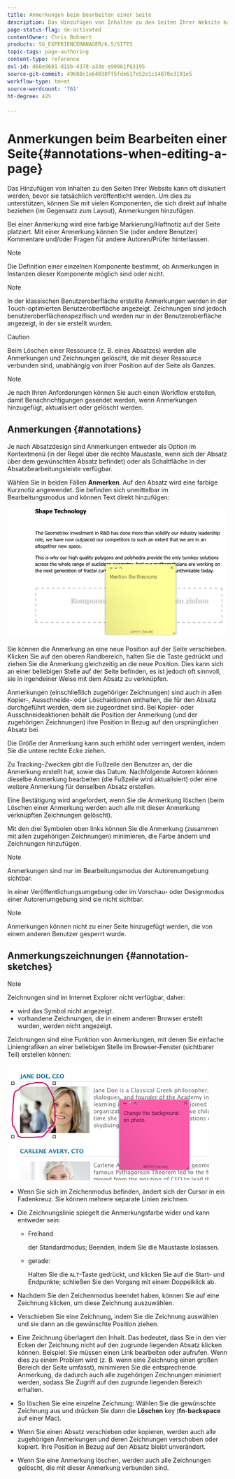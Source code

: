 ```yaml
---
title: Anmerkungen beim Bearbeiten einer Seite
description: Das Hinzufügen von Inhalten zu den Seiten Ihrer Website kann oft diskutiert werden, bevor sie tatsächlich veröffentlicht werden. Um dies zu unterstützen, können Sie mit vielen Komponenten, die sich direkt auf den Inhalt beziehen, Anmerkungen hinzufügen.
page-status-flag: de-activated
contentOwner: Chris Bohnert
products: SG_EXPERIENCEMANAGER/6.5/SITES
topic-tags: page-authoring
content-type: reference
exl-id: d60e9601-d15b-4378-a33e-e90961f63195
source-git-commit: 49688c1e64038ff5fde617e52e1c14878e3191e5
workflow-type: tm+mt
source-wordcount: '761'
ht-degree: 42%

---
```


# Anmerkungen beim Bearbeiten einer Seite{#annotations-when-editing-a-page}

Das Hinzufügen von Inhalten zu den Seiten Ihrer Website kann oft diskutiert werden, bevor sie tatsächlich veröffentlicht werden. Um dies zu unterstützen, können Sie mit vielen Komponenten, die sich direkt auf Inhalte beziehen (im Gegensatz zum Layout), Anmerkungen hinzufügen.

Bei einer Anmerkung wird eine farbige Markierung/Haftnotiz auf der Seite platziert. Mit einer Anmerkung können Sie (oder andere Benutzer) Kommentare und/oder Fragen für andere Autoren/Prüfer hinterlassen.

>[!NOTE]
>
>Die Definition einer einzelnen Komponente bestimmt, ob Anmerkungen in Instanzen dieser Komponente möglich sind oder nicht.

>[!NOTE]
>
>In der klassischen Benutzeroberfläche erstellte Anmerkungen werden in der Touch-optimierten Benutzeroberfläche angezeigt. Zeichnungen sind jedoch benutzeroberflächenspezifisch und werden nur in der Benutzeroberfläche angezeigt, in der sie erstellt wurden.

>[!CAUTION]
>
>Beim Löschen einer Ressource (z. B. eines Absatzes) werden alle Anmerkungen und Zeichnungen gelöscht, die mit dieser Ressource verbunden sind, unabhängig von ihrer Position auf der Seite als Ganzes.

>[!NOTE]
>
>Je nach Ihren Anforderungen können Sie auch einen Workflow erstellen, damit Benachrichtigungen gesendet werden, wenn Anmerkungen hinzugefügt, aktualisiert oder gelöscht werden.

## Anmerkungen {#annotations}

Je nach Absatzdesign sind Anmerkungen entweder als Option im Kontextmenü (in der Regel über die rechte Maustaste, wenn sich der Absatz über dem gewünschten Absatz befindet) oder als Schaltfläche in der Absatzbearbeitungsleiste verfügbar.

Wählen Sie in beiden Fällen **Anmerken**. Auf den Absatz wird eine farbige Kurznotiz angewendet. Sie befinden sich unmittelbar im Bearbeitungsmodus und können Text direkt hinzufügen:

![chlimage_1-137](assets/chlimage_1-137.png)

Sie können die Anmerkung an eine neue Position auf der Seite verschieben. Klicken Sie auf den oberen Randbereich, halten Sie die Taste gedrückt und ziehen Sie die Anmerkung gleichzeitig an die neue Position. Dies kann sich an einer beliebigen Stelle auf der Seite befinden, es ist jedoch oft sinnvoll, sie in irgendeiner Weise mit dem Absatz zu verknüpfen.

Anmerkungen (einschließlich zugehöriger Zeichnungen) sind auch in allen Kopier-, Ausschneide- oder Löschaktionen enthalten, die für den Absatz durchgeführt werden, dem sie zugeordnet sind. Bei Kopier- oder Ausschneideaktionen behält die Position der Anmerkung (und der zugehörigen Zeichnungen) ihre Position in Bezug auf den ursprünglichen Absatz bei.

Die Größe der Anmerkung kann auch erhöht oder verringert werden, indem Sie die untere rechte Ecke ziehen.

Zu Tracking-Zwecken gibt die Fußzeile den Benutzer an, der die Anmerkung erstellt hat, sowie das Datum. Nachfolgende Autoren können dieselbe Anmerkung bearbeiten (die Fußzeile wird aktualisiert) oder eine weitere Anmerkung für denselben Absatz erstellen.

Eine Bestätigung wird angefordert, wenn Sie die Anmerkung löschen (beim Löschen einer Anmerkung werden auch alle mit dieser Anmerkung verknüpften Zeichnungen gelöscht).

Mit den drei Symbolen oben links können Sie die Anmerkung (zusammen mit allen zugehörigen Zeichnungen) minimieren, die Farbe ändern und Zeichnungen hinzufügen.

>[!NOTE]
>
>Anmerkungen sind nur im Bearbeitungsmodus der Autorenumgebung sichtbar.
>
>In einer Veröffentlichungsumgebung oder im Vorschau- oder Designmodus einer Autorenumgebung sind sie nicht sichtbar.

>[!NOTE]
>
>Anmerkungen können nicht zu einer Seite hinzugefügt werden, die von einem anderen Benutzer gesperrt wurde.

## Anmerkungszeichnungen {#annotation-sketches}

>[!NOTE]
>
>Zeichnungen sind im Internet Explorer nicht verfügbar, daher:
>
>* wird das Symbol nicht angezeigt.
>* vorhandene Zeichnungen, die in einem anderen Browser erstellt wurden, werden nicht angezeigt.
>

Zeichnungen sind eine Funktion von Anmerkungen, mit denen Sie einfache Liniengrafiken an einer beliebigen Stelle im Browser-Fenster (sichtbarer Teil) erstellen können:

![chlimage_1-138](assets/chlimage_1-138.png)

* Wenn Sie sich im Zeichenmodus befinden, ändert sich der Cursor in ein Fadenkreuz. Sie können mehrere separate Linien zeichnen.
* Die Zeichnungslinie spiegelt die Anmerkungsfarbe wider und kann entweder sein:

   * Freihand

     der Standardmodus; Beenden, indem Sie die Maustaste loslassen.

   * gerade:

     Halten Sie die `ALT`-Taste gedrückt, und klicken Sie auf die Start- und Endpunkte; schließen Sie den Vorgang mit einem Doppelklick ab.

* Nachdem Sie den Zeichenmodus beendet haben, können Sie auf eine Zeichnung klicken, um diese Zeichnung auszuwählen.
* Verschieben Sie eine Zeichnung, indem Sie die Zeichnung auswählen und sie dann an die gewünschte Position ziehen.
* Eine Zeichnung überlagert den Inhalt. Das bedeutet, dass Sie in den vier Ecken der Zeichnung nicht auf den zugrunde liegenden Absatz klicken können. Beispiel: Sie müssen einen Link bearbeiten oder aufrufen. Wenn dies zu einem Problem wird (z. B. wenn eine Zeichnung einen großen Bereich der Seite umfasst), minimieren Sie die entsprechende Anmerkung, da dadurch auch alle zugehörigen Zeichnungen minimiert werden, sodass Sie Zugriff auf den zugrunde liegenden Bereich erhalten.
* So löschen Sie eine einzelne Zeichnung: Wählen Sie die gewünschte Zeichnung aus und drücken Sie dann die **Löschen** key (**fn**-**backspace** auf einer Mac).

* Wenn Sie einen Absatz verschieben oder kopieren, werden auch alle zugehörigen Anmerkungen und deren Zeichnungen verschoben oder kopiert. Ihre Position in Bezug auf den Absatz bleibt unverändert.
* Wenn Sie eine Anmerkung löschen, werden auch alle Zeichnungen gelöscht, die mit dieser Anmerkung verbunden sind.
